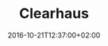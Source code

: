 ---
date: 2016-10-21T12:37:00+02:00
description: "Online Acquiring · Accept Visa & MasterCard within 1-3 days"
license: ""
licenseLink: ""
sitelink: https://www.clearhaus.com/
tags:
  - company
  - fintech
  - payments
  - acquirer
thumbnail: /img/clearhaus-tn.jpg
title: Clearhaus
---